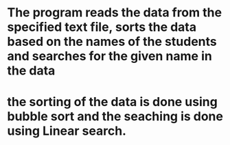 # The program reads the data from the specified text file, sorts the data based on the names of the students and searches for the given name in the data
# the sorting of the data is done using bubble sort and the seaching is done using Linear search.

